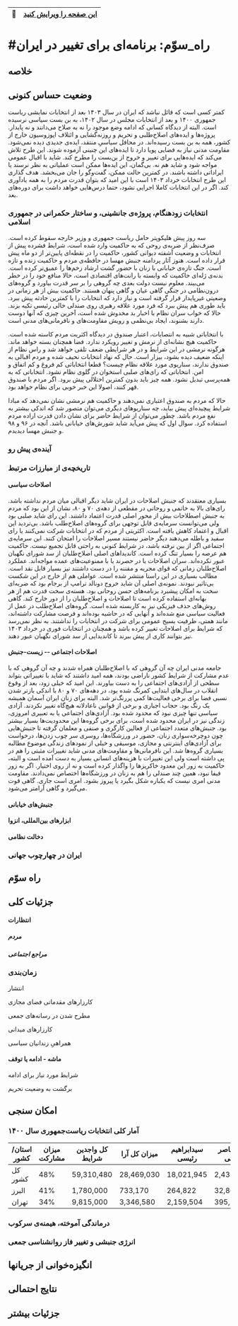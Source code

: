 <div style="text-align: right"> 

| :memo:        | [این صفحه را ویرایش کنید](https://github.com/peymanr/thirdway/edit/main/README.md)|
|---------------|:------------------------|

</div>

# #راه_سوّم: برنامه‌ای برای تغییر در ایران

## خلاصه

## وضعیت حساس کنونی
کمتر کسی است که قائل نباشد که ایران در سال ۱۴۰۳ بعد از انتخابات نمایشی ریاست جمهوری ۱۴۰۰ و بعد از انتخابات مجلس در سال ۱۴۰۲، به بن بست سیاسی نرسیده است. البته از دیدگاه کسانی که ادامه وضع موجود را نه به صلاح می‌دانند و نه پایدار. پروژه‌ها و ایده‌های اصلاح‌طلبی و تحریم و روزنه‌گشایی و ائتلاف اپوزوسیون خارج از کشور، همه به بن بست رسیده‌اند. در محافل سیاسیِ منتقد، ایده‌ی جدیدی دیده نمی‌شود. مقاومت مدنی نیاز به فضایی پویا دارد تا ایده‌های این چنینی آزموده شوند. این طرح تلاش می‌کند که ایده‌هایی برای تغییر و خروج از بن‌بست را مطرح کند. شاید با اقبال عمومی مواجه شود و شاید هم نه. بی‌گمان، این ایده‌ها ممکن است عملیاتی به نظر نرسند یا ایراداتی داشته باشند. در کمترین حالت ممکن، گفت‌وگو را جان می‌بخشد. هدف گذاری این طرح انتخابات خرداد ۱۴۰۳ است با این امید که بتوان قدرت مردم را به همه یادآوری کند. اگر در این انتخابات کاملا اجرایی نشود، حتما درس‌هایی خواهد داشت برای دوره‌های بعد.


### انتخابات زودهنگام، پروژه‌ی جانشینی، و ساختار حکمرانی در جمهوری اسلامی
سه روز پیش هلیکوپتر حامل ریاست‌ جمهوری و وزیر خارجه سقوط کرده است. صرف‌نظر از ضربه‌ی روحی که به حاکمیت وارد شده است، شرایط فشرده پیش از انتخابات و وضعیت آشفته دیوانی کشور، حاکمیت را در نقطه‌ای پایین‌تر از دو ماه پیش قرار داده است. هنوز آثار پردامنه جنبش مهسا در حافظه‌ی مردم و حاکمیت زنده و تازه است. جنگ تازه‌ی خیابانی با زنان با حضور گشت ارشاد زخم‌ها را عمیق‌تر کرده است. بدنه‌ی ژله‌ای حاکمیت که وابسته با رانت‌های اقتصادی است، حالا منافع خود را در خطر می‌بیند. معلوم نیست دولت بعدی چه گروهی را بر سر قدرت بیاورد و گروه‌های درون‌نظامی در جنگی گاهی عیان و گاهی پنهان هستند. حاکمیت بیش از هر زمانی در وضعیتی غیرپایدار قرار گرفته است و نیاز دارد که انتخابات را با کمترین حادثه پیش ببرد. باید طوری هم پیش ببرد که فرد مورد علاقه رهبری روی صندلی خالی رئیسی تکیه بزند. حالا که خواب سران نظام با اخبار بد مخدوش شده است، آخرین چیزی که آنها دوست دارند بشنوند، ایجاد بی‌نظمی و رویش مقاومت‌های و نافرمانی‌های مدنی است.

با انتخاباتی شبیه به انتصابات، اعتبار صندوق در دیدگاه اکثریت مردم کاسته شده است. حاکمیت هیچ نشانه‌ای از نرمش و تغییر رویکرد ندارد. فضا همچنان بسته خواهد ماند. هرگونه نرمشی در این شرایط و در هر شرایطی ضعف تلقی خواهد شد و راس نظام از اینکه ضعیف دیده بشود، بیزار است. حال که نهاد انتخابات نحیف شده و مردم اقبالی به صندوق ندارند، سناریوی مورد علاقه نظام چیست؟ قطعا انتخاباتی کم فروغ و کم اتفاق و امن. انتخاباتی که رای‌های صلبی استخوان در گلوی نظام نشود. انتخاباتی که به همه‌پرسی تبدیل نشود. همه چیز باید بدون کمترین اختلالی پیش برود. اگر مردم با صندوق قهر کنند، اصولا این خبر خوبی برای نظام خواهد بود. 

حالا که مردم به صندوق اعتباری نمی‌دهند و حاکمیت هم نرمشی نشان نمی‌دهد که مبادا شرایط پیچیده‌ای پیش بیاید، چه سناریو‌های دیگری می‌توان متصور شد که اندکی بیشتر به نفع مردم باشد. چطور می‌توان از شرایط حاضر برای نشان دادن قدرت اراده مردم استفاده کرد. 
سوال اول که پیش می‌آید شاید شورش‌های خیابانی باشد. آنچه در ۹۶ و ۹۸ و جنبش مهسا دیدیدم. 

### آینده‌ی پیش رو

### تاریخچه‌ی از مبارزات مرتبط

#### اصلاحات سیاسی
بسیاری معتقدند که جنبش اصلاحات در ایران شاید دیگر اقبالی میان مردم نداشته باشد. رای‌های بالا به خاتمی و روحانی در مقطعی از دهه‌ی ۷۰ و ۸۰،  نشان از این بود که مردم به جنبش اصطلاحات بیش از محور اصلی قدرت اعتماد داشتند. این رای شاید صلبی بود ولی می‌توانست سرمایه‌ی قابل توجهی برای گروه‌های اصلاح‌طلب باشد. بی‌تردید این اقبال و اعتماد کاهش یافته است. اکثریتی از مردم که در انتخابات شرکت نمی‌کنند یا رای سفید و باطله می‌دهند دیگر حاضر نیستند مسیر اصلاحات را امتحان کنند. این سرمایه‌ی اجتماعی اگر از بین نرفته باشد، در شرایط کنونی به راحتی قابل تجمیع نیست. حاکمیت هم عرصه را بسیار تنگ کرده است. کاندیداهای اصلی اصلاح‌طلبان از سد شورای نگهبان عبور نکرده‌اند. سران اصلاحات یا در حصرند یا با ممنوعیت‌های عمده مواجه‌اند. عملکرد اصلاح‌طلبان زمانی که قوای مجریه و مقننه را در دست داشتند نیز بسیار قابل نقد است. مطالب بسیاری در این راستا منتشر شده است. عواملی هم از خارج در این شکست بی‌تاثیر نبودند. نمونه‌ی اصلی آن شاید خروج دونالد ترامپ از برجام بود که ضربه‌ای سخت به امکان پیشبرد برنامه‌های حسن روحانی بود. هسته‌‌ی سخت قدرت هم از هر بهانه‌ای استفاده کرده است تا اصلاحات و اصلاح‌طلبان را از دور خارج کند. گاهی روش‌های حذف فیزیکی نیز به کاربسته شده است. گروه‌های اصلاح‌طلب در عمل از فعالیت سیاسی منع شده‌اند و آنهایی که در حاشیه بوده‌اند و فرصت مشارکت داشته‌اند، مانند همتی، ظرفیت بسیج عمومی برای شرکت در انتخابات را نداشتند. به نظر نمی‌رسد که شرایط برای اصلاحات تغییر کرده باشد و همچنان در انتخابات فوری در خرداد ۱۴۰۳ نیز بتوانند کاری از پیش ببرند تا کاندیدایی از سد شورای نگهبان عبور دهند. 

#### اصلاحات اجتماعی -- زیست-جنبش
 جامعه مدنی ایران چه آن گروهی که با اصلاح‌طلبان همراه شدند و چه آن گروهی که با عدم مشارکت از شرایط کشور ناراضی بودند، همه امید داشتند که شاید با تغییراتی بتواند سطحی از آزادی‌های اجتماعی را به دست بیاورند. این امید که خیلی زود، بعد از وقوع انقلاب در سال‌های ابتدایی کمرنگ شده بود، در دهه‌های ۷۰ و ۸۰ با اندکی بازتر شدن نسبی فضا برای برخی فعالیت‌ها کمی پررنگ‌تر شد. البته برای زنان ایران آسمان همیشه یک رنگ بود. حجاب اجباری و برخی از قوانین ناعادلانه هیچ‌گاه تغییر نکردند. آزادی سیاسی تنها چیزی نبود که محدود شده بود. آزادی‌های اجتماعی یا به تعبیری امروزی، زندگی نیز در ایران محدود شده است، برای برخی گروه‌ها این محدودیت‌ها بسیار بیشتر بود. جنبش‌های متعدد اجتماعی از فعالین کارگری و صنفی و معلمان گرفته تا جنبش‌هایی چون دوچرخه‌سواری زنان، حضور در ورزشگاه‌ها، روسری سر چوب زدن‌ها، درخواست برای آزادی‌های اینترنتی و مجازی، موسیقی و خیلی از نمودهای زندگی موضوع مطالبه بسیاری گروه‌ها شد. این نافرمانی‌ها و مقاومت‌های مدنی شاید تغییرات مثبتی را هم در پی داشته است ولی این تغییرات با هزینه‌های انسانی بسیار به دست آمده است و البته، حاکمیت به زور این معدود خاکریزها را واگذار کرده است و نه از روی اختیار. اگر به زور فیفا نبود، همین چند صندلی را هم به زنان در ورزشگاه‌ها اختصاص نمی‌دادند. مقاومت مدنی امری نیست که یکباره شکل بگیرد یا پیروز بشود. امری است جاری. گاهی قوت می‌گیرد و گاهی آرامتر می‌شود. 
#### جنبش‌های خیابانی
#### ابزارهای بین‌المللی، انزوا
#### دخالت نظامی
### ایران در چهارچوب جهانی


## راه سوّم

## جزئیات کلی

#### انتظارات

##### مردم 

##### مراجع اجتماعی

### زمان‌بندی

انتشار

کارزارهای مقدماتی فضای مجازی

مطرح شدن در رسانه‌های جمعی

کارزارهای میدانی

همراهیِ زندانیان سیاسی

#### ماشه - ادامه یا توقف

شرایط مورد نیاز برای ادامه

برگشت به وضعیت تحریم


## امکان سنجی
### آمار کلی انتخابات ریاست‌جمهوری سال ۱۴۰۰
| استان/کشور   | میزان مشارکت | کل واجدین شرایط | میزان کل آرا | سیدابراهیم رئیسی | عبدالناصر همتی | آرای باطله | امیرحسین قاضی‌زاده | محسن رضایی |
|--------------|--------------|------------------|--------------|-------------------|-----------------|------------|---------------------|-------------|
| کل کشور      | 48%          | 59,310,480       | 28,469,030   | 18,021,945        | 2,433,300       | 3,569,290 | 1,003,650           | 3,440,845   |
| البرز        | 41%          | 1,780,000        | 733,170      | 264,822           | 32,801          | 375,413   | 21,188              | 38,946      |
| تهران        | 34%          | 9,815,000        | 3,346,580    | 2,159,504         | 395,211         | 298,841   | 178,252             | 314,772     |


### درماندگی آموخته، هیمنه‌ی سرکوب

### انرژی جنبشی و تغییر فاز روانشناسی جمعی 

## انگیزه‌خوانی از جریانها

## نتایج احتمالی

## جزئیات بیشتر




